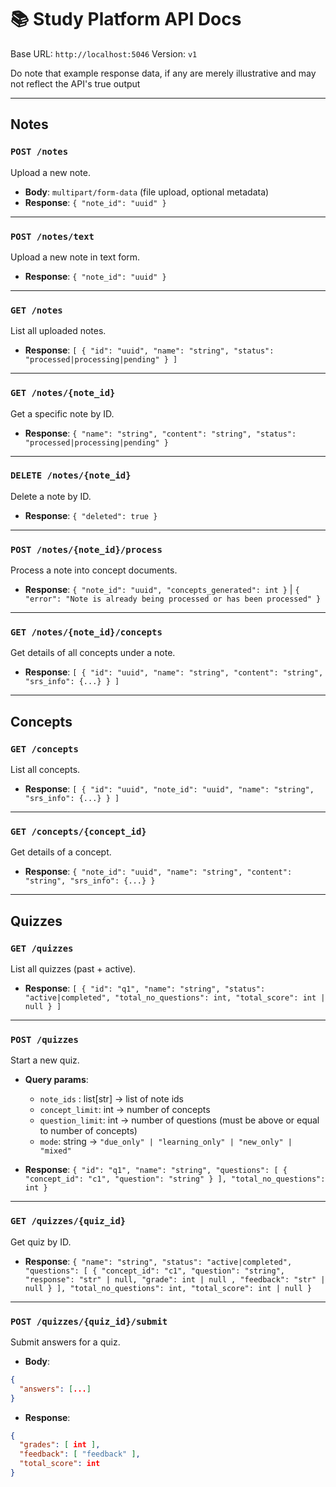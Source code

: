 # 📚 Study Platform API Docs

Base URL: `http://localhost:5046`
Version: `v1`

Do note that example response data, if any are merely illustrative and may not reflect the API's true output

---

## **Notes**

### `POST /notes`

Upload a new note.

* **Body**: `multipart/form-data` (file upload, optional metadata)
* **Response**: `{ "note_id": "uuid" }`

---

### `POST /notes/text`

Upload a new note in text form.

* **Response**: `{ "note_id": "uuid" }`

---


### `GET /notes`

List all uploaded notes.

* **Response**: `[ { "id": "uuid", "name": "string", "status": "processed|processing|pending" } ]`

---

### `GET /notes/{note_id}`

Get a specific note by ID.

* **Response**: `{ "name": "string", "content": "string", "status": "processed|processing|pending" }`

---

### `DELETE /notes/{note_id}`

Delete a note by ID.

* **Response**: `{ "deleted": true }`

---

### `POST /notes/{note_id}/process`

Process a note into concept documents.

* **Response**: `{ "note_id": "uuid", "concepts_generated": int }` | `{ "error": "Note is already being processed or has been processed" }`

---

### `GET /notes/{note_id}/concepts`

Get details of all concepts under a note.

* **Response**: `[ { "id": "uuid", "name": "string", "content": "string", "srs_info": {...} } ]`

---

## **Concepts**

### `GET /concepts`

List all concepts.

* **Response**: `[ { "id": "uuid", "note_id": "uuid", "name": "string", "srs_info": {...} } ]`

---

### `GET /concepts/{concept_id}`

Get details of a concept.

* **Response**: `{ "note_id": "uuid", "name": "string", "content": "string", "srs_info": {...} }`

---

## **Quizzes**

### `GET /quizzes`

List all quizzes (past + active).

* **Response**: `[ { "id": "q1", "name": "string", "status": "active|completed", "total_no_questions": int, "total_score": int | null } ]`

---

### `POST /quizzes`

Start a new quiz.

* **Query params**:

  * `note_ids` : list[str] → list of note ids
  * `concept_limit`: int → number of concepts
  * `question_limit`: int → number of questions (must be above or equal to number of concepts)
  * `mode`: string → `"due_only" | "learning_only" | "new_only" | "mixed"`
* **Response**: `{ "id": "q1", "name": "string", "questions": [ { "concept_id": "c1", "question": "string" } ], "total_no_questions": int }`

---

### `GET /quizzes/{quiz_id}`

Get quiz by ID.

* **Response**: `{ "name": "string", "status": "active|completed", "questions": [ { "concept_id": "c1", "question": "string", "response": "str" | null, "grade": int | null , "feedback": "str" | null } ], "total_no_questions": int, "total_score": int | null }`

---

### `POST /quizzes/{quiz_id}/submit`

Submit answers for a quiz.

* **Body**:

```json
{
  "answers": [...]
}
```

* **Response**:

```json
{
  "grades": [ int ],
  "feedback": [ "feedback" ],
  "total_score": int
}
```

